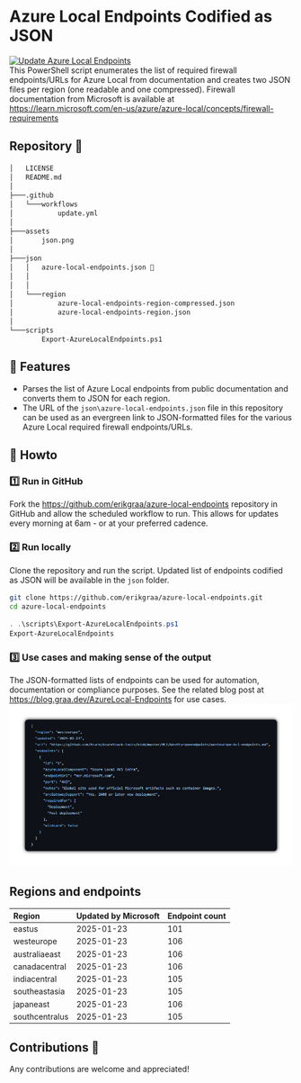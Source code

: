 # Azure Local Endpoints Codified as JSON
[![Update Azure Local Endpoints](https://github.com/erikgraa/azure-local-endpoints/actions/workflows/update.yml/badge.svg)](https://github.com/erikgraa/azure-local-endpoints/actions/workflows/update.yml)  
This PowerShell script enumerates the list of required firewall endpoints/URLs for Azure Local from documentation and creates two JSON files per region (one readable and one compressed).
Firewall documentation from Microsoft is available at https://learn.microsoft.com/en-us/azure/azure-local/concepts/firewall-requirements
## Repository 🌳
```
│   LICENSE
│   README.md
│
├───.github
│   └───workflows
│           update.yml
│
├───assets
│       json.png
│
├───json
│   │   azure-local-endpoints.json 🍏
│   │
│   │
│   └───region
│           azure-local-endpoints-region-compressed.json
│           azure-local-endpoints-region.json
│
└───scripts
        Export-AzureLocalEndpoints.ps1
```
## 🚀 Features
- Parses the list of Azure Local endpoints from public documentation and converts them to JSON for each region.
- The URL of the `json\azure-local-endpoints.json` file in this repository can be used as an evergreen link to JSON-formatted files for the various Azure Local required firewall endpoints/URLs.
## 📄 Howto
### 1️⃣ Run in GitHub
Fork the https://github.com/erikgraa/azure-local-endpoints repository in GitHub and allow the scheduled workflow to run. This allows for updates every morning at 6am - or at your preferred cadence.
### 2️⃣ Run locally
Clone the repository and run the script. Updated list of endpoints codified as JSON will be available in the `json` folder.
```sh
git clone https://github.com/erikgraa/azure-local-endpoints.git
cd azure-local-endpoints
```
```powershell
. .\scripts\Export-AzureLocalEndpoints.ps1
Export-AzureLocalEndpoints
```
### 3️⃣ Use cases and making sense of the output
The JSON-formatted lists of endpoints can be used for automation, documentation or compliance purposes. See the related blog post at https://blog.graa.dev/AzureLocal-Endpoints for use cases.
[![Example](/assets/json.png)](https://github.com/erikgraa/azure-local-endpoints/tree/main/json) 
## Regions and endpoints
|Region|Updated by Microsoft|Endpoint count|
| :--- | --- | --- |
|eastus|2025-01-23|101|
|westeurope|2025-01-23|106|
|australiaeast|2025-01-23|106|
|canadacentral|2025-01-23|106|
|indiacentral|2025-01-23|105|
|southeastasia|2025-01-23|105|
|japaneast|2025-01-23|106|
|southcentralus|2025-01-23|105|
## Contributions 👏
Any contributions are welcome and appreciated!
